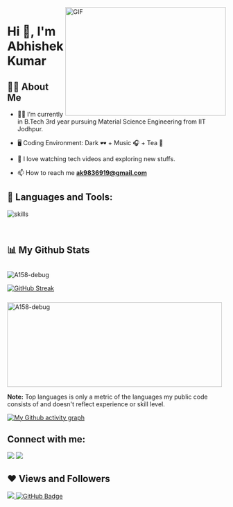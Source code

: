 <img align="right" alt="GIF" src="https://media.giphy.com/media/zOvBKUUEERdNm/giphy.gif" width="370" height="250" />

<h1>Hi 👋, I'm Abhishek Kumar</h1>



## 🙋‍♂️ About Me

- 👨‍💻 I’m currently in B.Tech 3rd year pursuing Material Science Engineering from IIT Jodhpur.

- 🖥️ Coding Environment: Dark 🕶️ + Music 🎧 + Tea 🍵

- 🌱 I love watching tech videos and exploring new stuffs. 

- 📫 How to reach me **ak9836919@gmail.com**

## 🚀 Languages and Tools:

![skills](https://skillicons.dev/icons?i=react,nodejs,express,js,html,css,bootstrap,github,git,cpp,python,mongodb,mysql&theme=dark&perline=9)

<br/>

## 📊 My Github Stats

 <p><img style="margin:10px 10px 0 0" src="https://github-readme-stats.vercel.app/api?username=A158-debug&show_icons=true&locale=en&theme=algolia&hide_border=true" alt="A158-debug" /></p>

[![GitHub Streak](https://github-readme-streak-stats.herokuapp.com?user=A158-debug&theme=algolia&hide_border=true&date_format=j%20M%5B%20Y%5D&fire=2FDD9B)](https://git.io/streak-stats)

<p align=""><img style="margin:10px 10px 0 0" src="https://github-readme-stats.vercel.app/api/top-langs?username=A158-debug&show_icons=true&locale=en&layout=compact&theme=algolia&hide_border=true" alt="A158-debug" width="495px" height="195px"/></p>

 <b>Note:</b> Top languages is only a metric of the languages my public code consists of and doesn't reflect experience or skill level.

[![My Github activity graph](https://activity-graph.herokuapp.com/graph?username=A158-debug&bg_color=0e0627&color=9ef7f8&line=37ed8f&point=aaeeff&hide_border=true)](https://github.com/SubhamRaoniar28/github-readme-activity-graph)

## Connect with me:
<p align="left">

<a href = "https://linkedin.com/in/abhishek-kumar-929a17200"><img src="https://img.icons8.com/fluent/48/000000/linkedin.png"/></a>
<a href = "https://www.instagram.com/abhishek_debug/"><img src="https://img.icons8.com/fluent/48/000000/instagram-new.png"/></a>

</p>

## ❤ Views and Followers
<a href="https://github.com/A158-debug/github-profile-views-counter">
    <img src="https://komarev.com/ghpvc/?username=A158-debug">
</a>
<a href="https://github.com/A158-debug?tab=followers"><img src="https://img.shields.io/github/followers/A158-debug?label=Followers&style=social" alt="GitHub Badge"></a>
